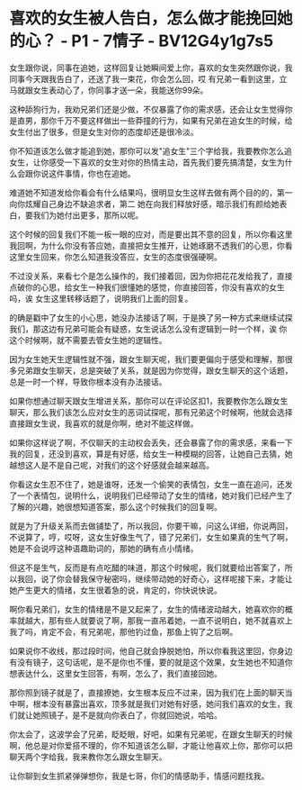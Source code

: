 # 喜欢的女生被人告白，怎么做才能挽回她的心？ - P1 - 7情子 - BV12G4y1g7s5

女生跟你说，同事在追她，这样回复让她瞬间爱上你，喜欢的女生突然跟你说，我同事今天跟我告白了，还送了我一束花，你会怎么回，哎 有兄弟一看到这里，立马就跟女生表动心了，你同事才送一朵，我能送你99朵。

这种舔狗行为，我劝兄弟们还是少做，不仅暴露了你的需求感，还会让女生觉得你是直男，那你千万不要这样做出一些莽撞的行为，如果有兄弟在追女生的时候，给女生付出了很多，但是女生对你的态度却还是很冷淡。

你不知道该怎么做才能追到她，那你可以发"追女生"三个字给我，我要教你怎么追女生，让你感受一下喜欢的女生对你的热情主动，首先我们要先搞清楚，女生为什么会跟你说这件事情，你也在追她。

难道她不知道发给你看会有什么结果吗，很明显女生这样去做有两个目的的，第一 向你炫耀自己身边不缺追求者，第二 她在向我们释放好感，暗示我们有颜给她表白，要我们为她付出更多，那所以呢。

这个时候的回复我们不能一板一眼的应对，而是要出其不意的回复，所以你看这里我回啊，为什么你没有答应她，直接把女生推开，让她琢磨不透我们的心思，你看这里女生回来，你怎么知道我没答应，女生的态度很强硬啊。

不过没关系，来看七个是怎么操作的，我们接着回，因为你把花花发给我了，直接点破你的心思，给女生一种我们很懂她的感觉，你直接回答，你没有喜欢的女生吗，诶 女生这里转移话题了，说明我们上面的回复。

的确是戳中了女生的小心思，她没办法接话了啊，于是换了另一种方式来继续试探我们，那这边有兄弟可能会有疑惑，女生说话怎么没有逻辑到一时一个样，诶 你这个时候啊，就不需要去管女生她的逻辑性。

因为女生她天生逻辑性就不强，跟女生聊天呢，我们要更偏向于感受和理解，那很多兄弟跟女生聊天，总是突破了关系，就是因为你觉得，跟女生聊天的这个话题，总是一时一个样，导致你根本没有办法接话。

如果你想通过聊天跟女生增进关系，那你可以在评论区扣1，我要教你怎么跟女生聊天，那么我们该怎么应对女生的恶词试探呢，那有兄弟这个时候啊，他就会选择直接跟女生说，我喜欢的就是你啊，绝对不能这样做。

如果你这样说了啊，不仅聊天的主动权会丢失，还会暴露了你的需求感，来看一下我的回复，还没到喜欢，算是有好感，给女生一种模糊的回答，让她自己去猜，她越想这人是不是自己呢，对我们的这个好感就会越来越高。

你看这女生忍不住了，她是谁呀，还发一个偷笑的表情包，女生一直在追问，还发了一个表情包，说明什么，说明我们已经带动了女生的情绪，她对我们已经产生了了解的兴趣，她很想知道答案，那么这个时候我们的回复啊。

就是为了升级关系而去做铺垫了，所以我回，你要干嘛，问这么详细，你说两回，不说算了，哼，哎呀，这女生好像生气了，错了兄弟们，女生如果真的生气了啊，她是不会说哼这种语趣助词的，那她的确有点小情绪。

但这不是生气，反而是有点吃醋的味道，那这个时候呢，我们就要给出答案了，所以我回，说了你会替我保守秘密吗，继续带动她的好奇心，这样呢接下来，才能让她产生更大的情绪，女生很着急的说，肯定的，你快说快说。

啊你看兄弟们，女生的情绪是不是又起来了，女生的情绪波动越大，她喜欢你的概率就越大，那有些人就要说了啊，那我一直吊着她，一直不说明白，她不就喜欢上我了吗，肯定不会，有兄弟呢，那他钓过鱼，那鱼上钩了之后啊。

如果说你不收线，那过段时间，他自己就会挣脱她怕，所以你看我这里回，你身边有没有镜子，这句话呢，是不是你也不懂，要的就是这个效果，女生她也不知道你想表达什么，这里女生回答，有啊，怎么了，我们直接回她。

那你照到镜子就是了，直接撩她，女生根本反应不过来，因为我们在上面的聊天当中啊，根本没有暴露出喜欢，顶多就是我们对她有好感，她问我们喜欢的女生，我们就让她照镜子，是不是就向你表白了，你就回她说，哈哈。

你太会了，这波学会了兄弟，眨眨眼，好吧，如果有兄弟呢，在跟女生聊天的时候啊，他总是对你爱搭不理的，你不知道该怎么聊，才能让他喜欢上你，那你可以把聊天两个字给我，我来教你怎么跟女生聊天。

让你聊到女生抓紧弹弹想你，我是七哥，你们的情感助手，情感问题找我。